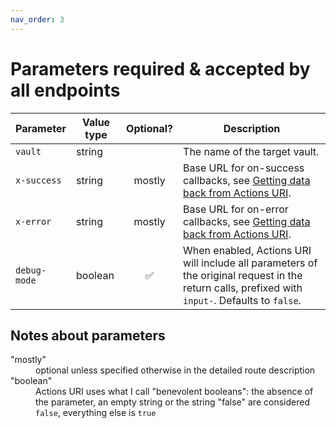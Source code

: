 ```yaml
---
nav_order: 3
---
```


# Parameters required & accepted by all endpoints

| Parameter    | Value type | Optional? | Description                                                                                                                                                                |
| ------------ | ---------- |:---------:| -------------------------------------------------------------------------------------------------------------------------------------------------------------------------- |
| `vault`      | string     |           | The name of the target vault.                                                                                                                                              |
| `x-success`  | string     |  mostly   | Base URL for on-success callbacks, see [Getting data back from Actions URI](callbacks.md).                                                                                 |
| `x-error`    | string     |  mostly   | Base URL for on-error callbacks, see [Getting data back from Actions URI](callbacks.md).                                                                                   |
| `debug-mode` | boolean    |    ✅     | When enabled, Actions URI will include all parameters of the original request in the return calls, prefixed with `input-`. Defaults to `false`. |

## Notes about parameters

<dl>
  <dt>"mostly"</dt>
  <dd>optional unless specified otherwise in the detailed route description</dd>
  <dt>"boolean"</dt>
  <dd>Actions URI uses what I call "benevolent booleans": the absence of the parameter, an empty string or the string "false" are considered <code>false</code>, everything else is <code>true</code></dd>
</dl>
